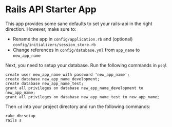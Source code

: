 # Rails API Starter App

This app provides some sane defaults to set your rails-api in the right direction. However, make sure to:

  - Rename the app in `config/application.rb` and (optional) `config/initializers/session_store.rb`
  - Change references in `config/database.yml` from `app_name` to `new_app_name`

Next, you need to setup your database. Run the following commands in `psql`

```
create user new_app_name with password 'new_app_name';
create database new_app_name_development;
create database new_app_name_test;
grant all privileges on database new_app_name_development to new_app_name;
grant all privileges on database new_app_name_test to new_app_name;
```

Then `cd` into your project directory and run the following commands:

```
rake db:setup
rails s
```
